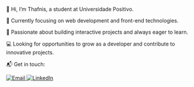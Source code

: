 👋 Hi, I’m Thafnis, a student at Universidade Positivo.

🌱 Currently focusing on web development and front-end technologies.

🚀 Passionate about building interactive projects and always eager to learn.

💻 Looking for opportunities to grow as a developer and contribute to innovative projects.

📬 Get in touch:

<a href="mailto:thafnisramos3145@gmail.com" target="_blank">
  <img src="https://img.icons8.com/ios-filled/30/EA4335/gmail-new.png" alt="Email"/>
</a>


<a href="https://www.linkedin.com/in/thafnis-cerrutto-3a363a268" target="_blank">
  <img src="https://img.icons8.com/ios-filled/30/0077B5/linkedin.png" alt="LinkedIn"/>
</a>

